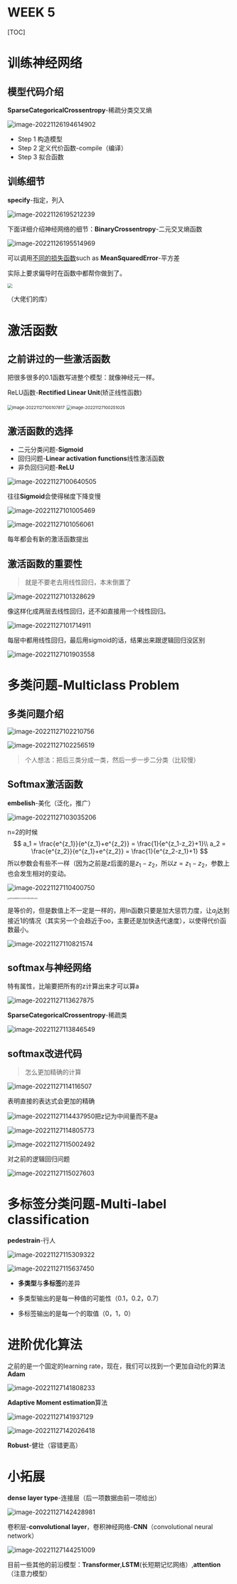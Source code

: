 # WEEK 5

[TOC]

# 训练神经网络

## 模型代码介绍

**SparseCategoricalCrossentropy**-稀疏分类交叉熵

![image-20221126194614902](./assets/image-20221126194614902.png)

- Step 1 构造模型
- Step 2 定义代价函数-compile（编译）
- Step 3 拟合函数

## 训练细节

**specify**-指定，列入

![image-20221126195212239](./assets/image-20221126195212239.png)

下面详细介绍神经网络的细节：**BinaryCrossentropy**-二元交叉熵函数

![image-20221126195514969](./assets/image-20221126195514969.png)

可以调用[不同的损失函数](https://zhuanlan.zhihu.com/p/44216830)such as **MeanSquaredError**-平方差

实际上要求偏导时在函数中都帮你做到了。

<img src="./assets/image-20221126201422170.png" style="zoom:67%;" />

（大佬们的库）

# 激活函数

## 之前讲过的一些激活函数

把很多很多的0.1函数写进整个模型：就像神经元一样。

ReLU函数-**Rectified Linear Unit**(矫正线性函数)

<img src="./assets/image-20221127100107817.png" alt="image-20221127100107817" style="zoom:67%;" />

<img src="./assets/image-20221127100251025.png" alt="image-20221127100251025" style="zoom:67%;" />

## 激活函数的选择

- 二元分类问题-**Sigmoid**
- 回归问题-**Linear activation functions**线性激活函数
- 非负回归问题-**ReLU**

![image-20221127100640505](./assets/image-20221127100640505.png)

往往**Sigmoid**会使得梯度下降变慢

![image-20221127101005469](./assets/image-20221127101005469.png)

![image-20221127101056061](./assets/image-20221127101056061.png)

每年都会有新的激活函数提出

## 激活函数的重要性

> 就是不要老去用线性回归，本末倒置了

![image-20221127101328629](./assets/image-20221127101328629.png)

像这样化成两层去线性回归，还不如直接用一个线性回归。

![image-20221127101714911](./assets/image-20221127101714911.png)

每层中都用线性回归，最后用sigmoid的话，结果出来跟逻辑回归没区别

![image-20221127101903558](./assets/image-20221127101903558.png)

# 多类问题-Multiclass Problem

## 多类问题介绍

![image-20221127102210756](./assets/image-20221127102210756.png)

![image-20221127102256519](./assets/image-20221127102256519.png)

> 个人想法：把后三类分成一类，然后一步一步二分类（比较慢）

## Softmax激活函数

**embelish**-美化（泛化，推广）

![image-20221127103035206](./assets/image-20221127103035206.png)

n=2的时候
$$
a_1 = \frac{e^{z_1}}{e^{z_1}+e^{z_2}} = \frac{1}{e^{z_1-z_2}+1}\\
a_2 = \frac{e^{z_2}}{e^{z_1}+e^{z_2}} = \frac{1}{e^{z_2-z_1}+1}
$$
所以参数会有些不一样（因为之前是$z$后面的是$z_1-z_2$，所以$z = z_1-z_2$，参数上也会发生相对的变动。

![image-20221127110400750](./assets/image-20221127110400750.png)

<img src="./assets/4f42bb586827c532200fdf93d83c4d3.jpg" alt="4f42bb586827c532200fdf93d83c4d3" style="zoom: 25%;" />

是等价的，但是数值上不一定是一样的，用ln函数只要是加大惩罚力度，让$a_j$达到接近1的情况（其实另一个会趋近于oo，主要还是加快迭代速度），以使得代价函数最小。

![image-20221127110821574](./assets/image-20221127110821574.png)

## softmax与神经网络

特有属性，比喻要把所有的z计算出来才可以算a

![image-20221127113627875](./assets/image-20221127113627875.png)

**SparseCategoricalCrossentropy**-稀疏类

![image-20221127113846549](./assets/image-20221127113846549.png)

## softmax改进代码

> 怎么更加精确的计算

![image-20221127114116507](./assets/image-20221127114116507.png)

表明直接的表达式会更加的精确

![image-20221127114437950](./assets/image-20221127114437950.png)把z记为中间量而不是a

![image-20221127114805773](./assets/image-20221127114805773.png)

![image-20221127115002492](./assets/image-20221127115002492.png)

对之前的逻辑回归问题

![image-20221127115027603](./assets/image-20221127115027603.png)

# 多标签分类问题-Multi-label classification

**pedestrain**-行人

![image-20221127115309322](./assets/image-20221127115309322.png)

![image-20221127115637450](./assets/image-20221127115637450.png)

- **多类型**与**多标签**的差异
- 多类型输出的是每一种值的可能性（0.1，0.2，0.7）

- 多标签输出的是每一个的取值（0，1，0）

# 进阶优化算法

之前的是一个固定的learning rate，现在，我们可以找到一个更加自动化的算法**Adam**

![image-20221127141808233](./assets/image-20221127141808233.png)

**Adaptive Moment estimation**算法

![image-20221127141937129](./assets/image-20221127141937129.png)

![image-20221127142026418](./assets/image-20221127142026418.png)

**Robust**-健壮（容错更高）

# 小拓展

**dense layer type**-连接层（后一项数据由前一项给出）

![image-20221127142428981](./assets/image-20221127142428981.png)

卷积层-**convolutional layer**，卷积神经网络-**CNN**（convolutional neural network）

![image-20221127144251009](./assets/image-20221127144251009.png)

目前一些其他的前沿模型：**Transformer**,**LSTM**(长短期记忆网络）,**attention**（注意力模型）



